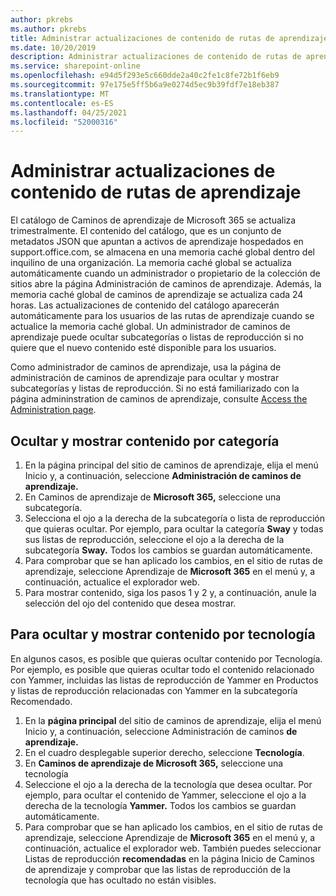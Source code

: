 ```yaml
---
author: pkrebs
ms.author: pkrebs
title: Administrar actualizaciones de contenido de rutas de aprendizaje
ms.date: 10/20/2019
description: Administrar actualizaciones de contenido de rutas de aprendizaje
ms.service: sharepoint-online
ms.openlocfilehash: e94d5f293e5c660dde2a40c2fe1c8fe72b1f6eb9
ms.sourcegitcommit: 97e175e5ff5b6a9e0274d5ec9b39fdf7e18eb387
ms.translationtype: MT
ms.contentlocale: es-ES
ms.lasthandoff: 04/25/2021
ms.locfileid: "52000316"
---
```

# <a name="manage-learning-pathways-content-updates"></a>Administrar actualizaciones de contenido de rutas de aprendizaje
El catálogo de Caminos de aprendizaje de Microsoft 365 se actualiza trimestralmente. El contenido del catálogo, que es un conjunto de metadatos JSON que apuntan a activos de aprendizaje hospedados en support.office.com, se almacena en una memoria caché global dentro del inquilino de una organización. La memoria caché global se actualiza automáticamente cuando un administrador o propietario de la colección de sitios abre la página Administración de caminos de aprendizaje. Además, la memoria caché global de caminos de aprendizaje se actualiza cada 24 horas. Las actualizaciones de contenido del catálogo aparecerán automáticamente para los usuarios de las rutas de aprendizaje cuando se actualice la memoria caché global. Un administrador de caminos de aprendizaje puede ocultar subcategorías o listas de reproducción si no quiere que el nuevo contenido esté disponible para los usuarios.

Como administrador de caminos de aprendizaje, usa la página de administración de caminos de aprendizaje para ocultar y mostrar subcategorías y listas de reproducción. Si no está familiarizado con la página admininstration de caminos de aprendizaje, consulte [Access the Administration page](custom_accessadmin.md).

## <a name="hide-and-unhide-content-by-category"></a>Ocultar y mostrar contenido por categoría
1. En la página principal del sitio de  caminos de aprendizaje, elija el menú Inicio y, a continuación, seleccione **Administración de caminos de aprendizaje.**
2. En Caminos de aprendizaje de **Microsoft 365,** seleccione una subcategoría.
3. Selecciona el ojo a la derecha de la subcategoría o lista de reproducción que quieras ocultar. Por ejemplo, para ocultar la categoría **Sway** y todas sus listas de reproducción, seleccione el ojo a la derecha de la subcategoría **Sway.** Todos los cambios se guardan automáticamente.
4. Para comprobar que se han aplicado los cambios, en el sitio de rutas de aprendizaje, seleccione Aprendizaje de **Microsoft 365** en el menú y, a continuación, actualice el explorador web.
5. Para mostrar contenido, siga los pasos 1 y 2 y, a continuación, anule la selección del ojo del contenido que desea mostrar.

## <a name="to-hide-and-unhide-content-by-technology"></a>Para ocultar y mostrar contenido por tecnología
En algunos casos, es posible que quieras ocultar contenido por Tecnología. Por ejemplo, es posible que quieras ocultar todo el contenido relacionado con Yammer, incluidas las listas de reproducción de Yammer en Productos y listas de reproducción relacionadas con Yammer en la subcategoría Recomendado.

1. En la **página principal** del sitio de  caminos de aprendizaje, elija el menú Inicio y, a continuación, seleccione Administración de caminos **de aprendizaje.**
2. En el cuadro desplegable superior derecho, seleccione **Tecnología**.
3. En **Caminos de aprendizaje de Microsoft 365,** seleccione una tecnología
4. Seleccione el ojo a la derecha de la tecnología que desea ocultar. Por ejemplo, para ocultar el contenido de Yammer, seleccione el ojo a la derecha de la tecnología **Yammer.** Todos los cambios se guardan automáticamente.
5. Para comprobar que se han aplicado los cambios, en el sitio de rutas de aprendizaje, seleccione Aprendizaje de **Microsoft 365** en el menú y, a continuación, actualice el explorador web. También puedes seleccionar Listas de reproducción  **recomendadas** en la página Inicio de Caminos de aprendizaje y comprobar que las listas de reproducción de la tecnología que has ocultado no están visibles.

